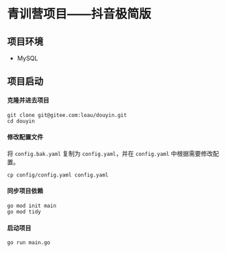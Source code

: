# 青训营项目——抖音极简版

## 项目环境
- MySQL

## 项目启动

#### 克隆并进去项目
```shell
git clone git@gitee.com:loau/douyin.git
cd douyin
```

#### 修改配置文件
将 `config.bak.yaml` 复制为 `config.yaml`，并在 `config.yaml` 中根据需要修改配置。
```shell
cp config/config.yaml config.yaml
```

#### 同步项目依赖
```shell
go mod init main
go mod tidy
```

#### 启动项目
```shell
go run main.go
```
